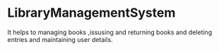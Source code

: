 # LibraryManagementSystem
It helps to managing books ,issusing and returning books and deleting entries and maintaining user details. 
